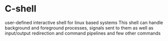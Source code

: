 # C-shell
user-defined interactive shell for linux based systems
This shell can handle background and foreground processes, signals
sent to them as well as input/output redirection and command pipelines and few other commands
